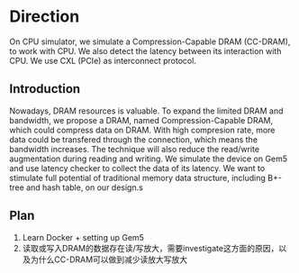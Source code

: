 # Direction

On CPU simulator, we simulate a Compression-Capable DRAM (CC-DRAM), to work with CPU. We also detect the latency between its interaction with CPU. We use CXL (PCIe) as interconnect protocol.

## Introduction

Nowadays, DRAM resources is valuable. To expand the limited DRAM and bandwidth, we propose a DRAM, named Compression-Capable DRAM, which could compress data on DRAM. With high compresion rate, more data could be transfered through the connection, which means the bandwidth increases. The technique will also reduce the read/write augmentation during reading and writing. We simulate the device on Gem5 and use latency checker to collect the data of its latency. We want to stimulate full potential of traditional memory data structure, including B+- tree and hash table, on our design.s

## Plan

1. Learn Docker + setting up Gem5
2. 读取或写入DRAM的数据存在读/写放大，需要investigate这方面的原因，以及为什么CC-DRAM可以做到减少读放大写放大